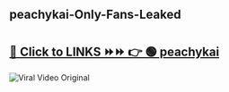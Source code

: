 
 ## peachykai-Only-Fans-Leaked

# <h2><a href="https://clipsfans.com/peachykai&ref=git">🔗 Click to LINKS ⏩⏩ 👉 🟢 peachykai </a></h2>

<a href="https://clipsfans.com/peachykai&ref=git" rel="nofollow" data-target="animated-image.originalLink"><img src="https://i.ibb.co.com/xMMVF88/686577567.gif" alt="Viral Video Original" style="max-width: 100%; display: inline-block;" data-target="animated-image.originalImage"></a>
